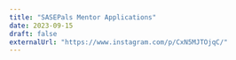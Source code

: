 ```yaml
---
title: "SASEPals Mentor Applications"
date: 2023-09-15
draft: false
externalUrl: "https://www.instagram.com/p/CxN5MJTOjqC/"
---
```

